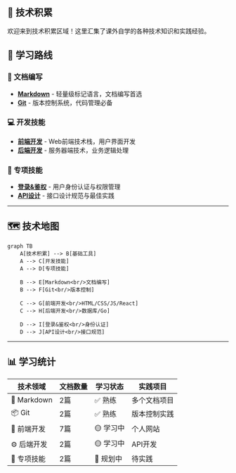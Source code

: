 ## 🧠 技术积累

欢迎来到技术积累区域！这里汇集了课外自学的各种技术知识和实践经验。

## 🎯 学习路线

### 📝 文档编写
- **[Markdown](markdown/index.md)** - 轻量级标记语言，文档编写首选
- **[Git](git/index.md)** - 版本控制系统，代码管理必备

### 💻 开发技能
- **[前端开发](前端/index.md)** - Web前端技术栈，用户界面开发
- **[后端开发](后端/index.md)** - 服务器端技术，业务逻辑处理

### 🔐 专项技能
- **[登录&鉴权](登录&鉴权.md)** - 用户身份认证与权限管理
- **[API设计](api的制定.md)** - 接口设计规范与最佳实践

---

## 🗺️ 技术地图

```mermaid
graph TB
    A[技术积累] --> B[基础工具]
    A --> C[开发技能]
    A --> D[专项技能]
    
    B --> E[Markdown<br/>文档编写]
    B --> F[Git<br/>版本控制]
    
    C --> G[前端开发<br/>HTML/CSS/JS/React]
    C --> H[后端开发<br/>数据库/Go]
    
    D --> I[登录&鉴权<br/>身份认证]
    D --> J[API设计<br/>接口规范]
```

---

## 📊 学习统计

| 技术领域 | 文档数量 | 学习状态 | 实践项目 |
|----------|----------|----------|----------|
| 📝 Markdown | 2篇 | ✅ 熟练 | 多个文档项目 |
| 📦 Git | 2篇 | ✅ 熟练 | 版本控制实践 |
| 🎨 前端开发 | 7篇 | 🟡 学习中 | 个人网站 |
| ⚙️ 后端开发 | 2篇 | 🟡 学习中 | API开发 |
| 🔐 专项技能 | 2篇 | 🔵 规划中 | 待实践 |

